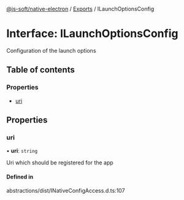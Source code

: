 [@js-soft/native-electron](../README.md) / [Exports](../modules.md) / ILaunchOptionsConfig

# Interface: ILaunchOptionsConfig

Configuration of the launch options

## Table of contents

### Properties

-   [uri](ILaunchOptionsConfig.md#uri)

## Properties

### uri

• **uri**: `string`

Uri which should be registered for the app

#### Defined in

abstractions/dist/INativeConfigAccess.d.ts:107
